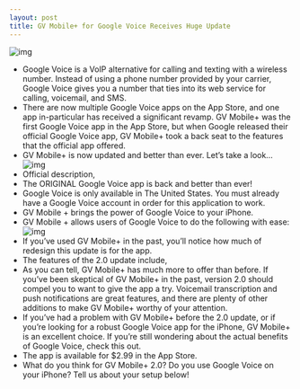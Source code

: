 ```yaml
---
layout: post
title: GV Mobile+ for Google Voice Receives Huge Update
---
```

![img](http://media.idownloadblog.com/wp-content/uploads/2011/03/GV-Mobile-+-e1301078063658.png)
* Google Voice is a VoIP alternative for calling and texting with a wireless number. Instead of using a phone number provided by your carrier, Google Voice gives you a number that ties into its web service for calling, voicemail, and SMS.
* There are now multiple Google Voice apps on the App Store, and one app in-particular has received a significant revamp. GV Mobile+ was the first Google Voice app in the App Store, but when Google released their official Google Voice app, GV Mobile+ took a back seat to the features that the official app offered.
* GV Mobile+ is now updated and better than ever. Let’s take a look…
![img](http://media.idownloadblog.com/wp-content/uploads/2011/03/GV-Mobile+-Screens-1-e1301087238235.png)
* Official description,
* The ORIGINAL Google Voice app is back and better than ever!
* Google Voice is only available in The United States. You must already have a Google Voice account in order for this application to work.
* GV Mobile + brings the power of Google Voice to your iPhone.
* GV Mobile + allows users of Google Voice to do the following with ease:
![img](http://media.idownloadblog.com/wp-content/uploads/2011/03/GV-Mobile+-Screens-2-e1301087384328.png)
* If you’ve used GV Mobile+ in the past, you’ll notice how much of redesign this update is for the app.
* The features of the 2.0 update include,
* As you can tell, GV Mobile+ has much more to offer than before. If you’ve been skeptical of GV Mobile+ in the past, version 2.0 should compel you to want to give the app a try. Voicemail transcription and push notifications are great features, and there are plenty of other additions to make GV Mobile+ worthy of your attention.
* If you’ve had a problem with GV Mobile+ before the 2.0 update, or if you’re looking for a robust Google Voice app for the iPhone, GV Mobile+ is an excellent choice. If you’re still wondering about the actual benefits of Google Voice, check this out.
* The app is available for $2.99 in the App Store.
* What do you think for GV Mobile+ 2.0? Do you use Google Voice on your iPhone? Tell us about your setup below!

